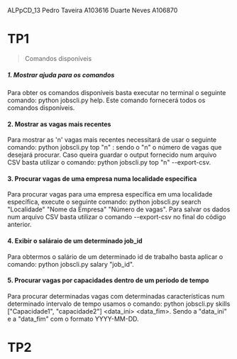 <hl>ALPpCD_13</hl>
Pedro Taveira A103616
Duarte Neves A106870

# TP1
> Comandos disponíveis
##### 1. Mostrar ajuda para os comandos
Para obter os comandos disponíveis basta executar no terminal o seguinte comando: python jobscli.py help. Este comando fornecerá todos os comandos disponíveis.
#### 2. Mostrar as vagas mais recentes 
Para mostrar as 'n' vagas mais recentes necessitará de usar o seguinte comando: python jobscli.py top "n" : sendo o "n" o número de vagas que desejará procurar. Caso queira guardar o output fornecido num arquivo CSV basta utilizar o comando: python jobscli.py top "n" --export-csv.
#### 3. Procurar vagas de uma empresa numa localidade específica
Para procurar vagas para uma empresa específica em uma localidade específica, execute o seguinte comando: python jobscli.py search "Localidade" "Nome da Empresa" "Número de vagas". Para salvar os dados num arquivo CSV basta utilizar o comando --export-csv no final do código anterior.
#### 4. Exibir o saláraio de um determinado job_id
Para obtermos o salário de um determinado id de trabalho basta aplicar o comando: python jobscli.py salary "job_id". 
#### 5. Procurar vagas por capacidades dentro de um período de tempo
Para procurar determinadas vagas com determinadas características num determinado intervalo de tempo usamos o comando: python jobscli.py skills ["Capacidade1", "capacidade2"] <data_ini> <data_fim>. Sendo a "data_ini" e a "data_fim" com o formato YYYY-MM-DD. 


# TP2
